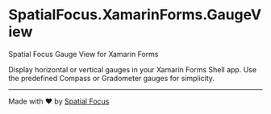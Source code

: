# SpatialFocus.XamarinForms.GaugeView

Spatial Focus Gauge View for Xamarin Forms

Display horizontal or vertical gauges in your Xamarin Forms Shell app. Use the predefined Compass or Gradometer gauges for simplicity.

----

Made with :heart: by [Spatial Focus](https://spatial-focus.net/)